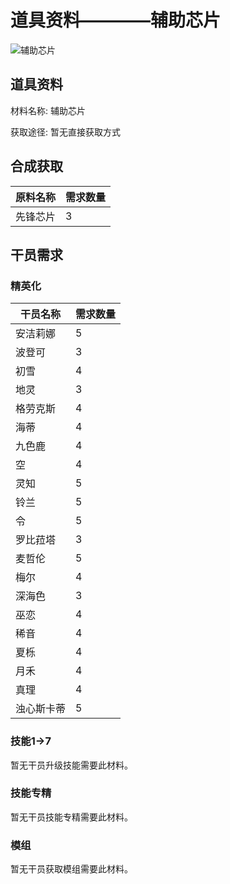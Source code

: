 # 道具资料————辅助芯片

![辅助芯片](./matIcons/辅助芯片.png)

## 道具资料

材料名称: 辅助芯片

获取途径: 暂无直接获取方式

## 合成获取

| 原料名称 | 需求数量  |
|---------|-----|
| 先锋芯片  |   3  |
## 干员需求

### 精英化
| 干员名称 | 需求数量  |
|---------|-----|
| 安洁莉娜  |   5  |
| 波登可  |   3  |
| 初雪  |   4  |
| 地灵  |   3  |
| 格劳克斯  |   4  |
| 海蒂  |   4  |
| 九色鹿  |   4  |
| 空  |   4  |
| 灵知  |   5  |
| 铃兰  |   5  |
| 令  |   5  |
| 罗比菈塔  |   3  |
| 麦哲伦  |   5  |
| 梅尔  |   4  |
| 深海色  |   3  |
| 巫恋  |   4  |
| 稀音  |   4  |
| 夏栎  |   4  |
| 月禾  |   4  |
| 真理  |   4  |
| 浊心斯卡蒂  |   5  |

### 技能1→7
暂无干员升级技能需要此材料。

### 技能专精
暂无干员技能专精需要此材料。

### 模组
暂无干员获取模组需要此材料。
